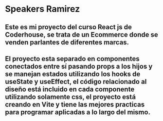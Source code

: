 # Speakers Ramirez

## Este es mi proyecto del curso React js de Coderhouse, se trata de un Ecommerce donde se venden parlantes de diferentes marcas.

## El proyecto esta separado en componentes conectados entre sí pasando props a los hijos y se manejan estados utilizando los hooks de useState y useEffect, el código relacionado al diseño está incluido en cada componente utilizando solamente css, el proyecto está creando en Vite y tiene las mejores practicas para programar aplicadas a lo largo del mismo.
